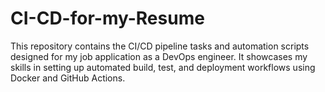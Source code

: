 # CI-CD-for-my-Resume
This repository contains the CI/CD pipeline tasks and automation scripts designed for my job application as a DevOps engineer. It showcases my skills in setting up automated build, test, and deployment workflows using Docker and GitHub Actions.
